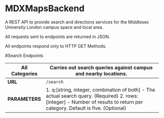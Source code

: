 # MDXMapsBackend
A REST API to provide search and directions services for the Middlesex University London campus space and local area.

All requests sent to endpoints are returned in JSON.

All endpoints respond only to HTTP GET Methods.

#Search Endpoints


**All Categories** | Carries out search queries against campus and nearby locations.
------------ | -------------
**URL** | `/search`
**PARAMETERS** | 1. q:[string, integer, combination of both] - The actual search query. (Required) 2. rows:[integer] - Number of results to return per category. Default is five. (Optional)










